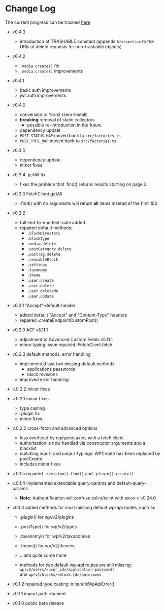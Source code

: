 # Change Log

The current progress can be tracked [here](https://github.com/dkress59/wordpress-api-client/projects/1)

- v0.4.3
  - introduction of TRASHABLE constant (appends `&force=true` to the URIs of delete
  requests for non-trashable objects)

- v0.4.2
  - `.media.create()` fix
  - `.media.create()` improvements

- v0.4.1
  - basic auth improvements
  - jwt auth improvements

- v0.4.0
  - conversion to Yarn3 (zero-install)
  - **breaking** removal of static collectors
    - possible re-introduction in the future
  - dependency update
  - `POST_STATUS_MAP` moved back to `src/factories.ts`
  - `POST_TYPE_MAP` moved back to `src/factories.ts`

- v0.3.5
  - dependency update
  - minor fixes

- v0.3.4 .getAll fix
  - fixes the problem that .find() returns results starting on page 2

- v0.3.3 FetchClient.getAll
  - .find() with no arguments will return **all** items instead of the first 100

- v0.3.2
  - full end-to-end test-suite added
  - repaired default methods:
    - `.blockDirectory`
    - `.blockType`
    - `.media.delete`
    - `.postCategory.delete`
    - `.postTag.delete`
    - `.reusableBlock`
    - `.settings`
    - `.taxonomy`
    - `.theme`
    - `.user.create`
    - `.user.delete`
    - `.user.deleteMe`
    - `.user.update`

- v0.3.1 "Accept"-default-header
  - added default "Accept" and "Content-Type" headers
  - repaired .createEndpointCustomPost()

- v0.3.0 ACF v5.11.1
  - adjustment to Advanced Custom Fields v5.11.1
  - minor typing issue repaired: FetchClient.fetch

- v0.2.3 default methods, error handling
  - implemented last two missing default methods
    - applications passwords
    - block revisions
  - improved error handling

- v.0.2.2 minor fixes

- v.0.2.1 minor fixes
  - type casting
  - .plugin fix
  - minor fixes

- v.0.2.0 cross-fetch and advanced options
  - less overhead by replacing axios with a fetch client
  - authorisation is now handled via constructor arguments and a blacklist
  - matching input- and output-typings: WPCreate has been replaced by postCreate
  - includes minor fixes

- v.0.1.5 repaired `.revision().find()` and `.plugin().create()`

- v.0.1.4 implemented extendable query-params and default-query-params
  - **Note:** Authentification will confuse eslint/tslint with axios < v0.24.0

- v0.1.3 added methods for most missing default wp-api routes, such as
  - .plugin() for wp/v2/plugins
  - .postType() for wp/v2/types
  - .taxonomy() for wp/v2/taxonomies
  - .theme() for wp/v2/themes
  - …and quite some more

  - methods for two default wp-api routes are still missing:
    <br />`wp/v2/users/<user_id>/application-passwords`
    <br />and `wp/v2/blocks/<block-id>/autosaves`

- v0.1.2 repaired type casting in handleWpApiError()

- v0.1.1 import path repaired

- v0.1.0 public beta release
